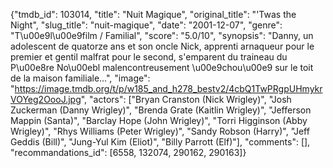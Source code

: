 {"tmdb_id": 103014, "title": "Nuit Magique", "original_title": "'Twas the Night", "slug_title": "nuit-magique", "date": "2001-12-07", "genre": "T\u00e9l\u00e9film / Familial", "score": "5.0/10", "synopsis": "Danny, un adolescent de quatorze ans et son oncle Nick, apprenti arnaqueur pour le premier et gentil malfrat pour le second, s'emparent du traineau du P\u00e8re No\u00ebl malencontreusement \u00e9chou\u00e9 sur le toit de la maison familiale...", "image": "https://image.tmdb.org/t/p/w185_and_h278_bestv2/4cbQ1TwPRgpUHmykrVOYeg2OooJ.jpg", "actors": ["Bryan Cranston (Nick Wrigley)", "Josh Zuckerman (Danny Wrigley)", "Brenda Grate (Kaitlin Wrigley)", "Jefferson Mappin (Santa)", "Barclay Hope (John Wrigley)", "Torri Higginson (Abby Wrigley)", "Rhys Williams (Peter Wrigley)", "Sandy Robson (Harry)", "Jeff Geddis (Bill)", "Jung-Yul Kim (Eliot)", "Billy Parrott (Elf)"], "comments": [], "recommandations_id": [6558, 132074, 290162, 290163]}